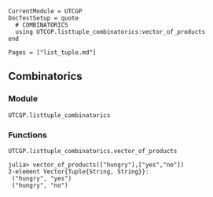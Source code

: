 ```@meta
CurrentModule = UTCGP
DocTestSetup = quote
  # COMBINATORICS
  using UTCGP.listtuple_combinatorics:vector_of_products  
end
```

```@contents
Pages = ["list_tuple.md"]
```


## Combinatorics

### Module
```@docs
UTCGP.listtuple_combinatorics
```

### Functions

```@docs
UTCGP.listtuple_combinatorics.vector_of_products
```
```jldoctest
julia> vector_of_products(["hungry"],["yes","no"])
2-element Vector{Tuple{String, String}}:
 ("hungry", "yes")
 ("hungry", "no")
```
